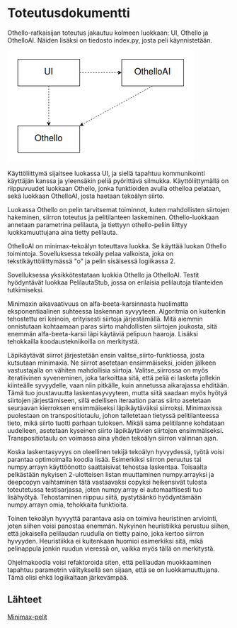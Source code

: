 # Toteutusdokumentti

Othello-ratkaisijan toteutus jakautuu kolmeen luokkaan: UI, Othello ja OthelloAI.
Näiden lisäksi on tiedosto index.py, josta peli käynnistetään.

![luokkakaavio](luokkakaavio.png)

Käyttöliittymä sijaitsee luokassa UI, ja siellä tapahtuu kommunikointi käyttäjän kanssa
ja yleensäkin peliä pyörittävä silmukka. Käyttöliittymällä on riippuvuudet luokkaan Othello,
jonka funktioiden avulla othelloa pelataan, sekä luokkaan OthelloAI, josta haetaan tekoälyn siirto.

Luokassa Othello on pelin tarvitsemat toiminnot, 
kuten mahdollisten siirtojen hakeminen, siirron toteutus ja pelitilanteen laskeminen.
Othello-luokkaan annetaan parametrina pelilauta, ja tiettyyn othello-peliin liittyy luokkamuuttujana aina tietty pelilauta.

OthelloAI on minimax-tekoälyn toteuttava luokka. Se käyttää luokan Othello toimintoja.
Sovelluksessa tekoäly pelaa valkoista, joka on tekstikäyttöliittymässä "o" ja pelin sisäisessä logiikassa 2.

Sovelluksessa yksikkötestataan luokkia Othello ja OthelloAI.
Testit hyödyntävät luokkaa PelilautaStub, jossa on erilaisia pelilautoja tilanteiden tutkimiseksi.

Minimaxin aikavaativuus on alfa-beeta-karsinnasta huolimatta eksponentiaalinen suhteessa laskennan syvyyteen.
Algoritmia on kuitenkin tehostettu eri keinoin, erityisesti siirtoja järjestämällä.
Mitä aiemmin onnistutaan kohtaamaan paras siirto mahdollisten siirtojen joukosta,
sitä enemmän alfa-beeta-karsii läpi käytäviä pelipuun haaroja.
Lisäksi tehokkailla koodaustekniikoilla on merkitystä.

Läpikäytävät siirrot järjestetään ensin valitse_siirto-funktiossa, josta kutsutaan minimaxia.
Ne siirrot asetetaan ensimmäiseksi, joiden jälkeen vastustajalla on vähiten mahdollisia siirtoja.
Valitse_siirrossa on myös iteratiivinen syveneminen, joka tarkoittaa sitä, että peliä ei lasketa jollekin kiinteälle syvyydelle,
vaan niin pitkälle, kuin annetussa aikarajassa ehditään. Tämä tuo joustavuutta laskentasyvyyteen,
mutta siitä saadaan myös hyötyä siirtojen järjestämiseen, 
sillä edellisen iteraation paras siirto asetetaan seuraavan kierroksen ensimmäiseksi läpikäytäväksi siirroksi.
Minimaxissa puolestaan on transpositiotaulu, johon talletetaan tietyssä pelitilanteessa tieto,
mikä siirto tuotti parhaan tuloksen.
Mikäli sama pelitilanne kohdataan uudelleen, asetetaan kyseinen siirto läpikäytävien siirtojen ensimmäiseksi.
Transpositiotaulu on voimassa aina yhden tekoälyn siirron valinnan ajan.

Koska laskentasyvyys on oleellinen tekijä tekoälyn hyvyydessä, työtä voisi parantaa optimoimalla koodia lisää.
Esimerkiksi siirron peruutus tai numpy.arrayn käyttöönotto saattaisivat tehostaa laskentaa.
Toisaalta pelkästään nykyisen 2-ulotteisen listan muuttaminen numpy.arrayksi ja deepcopyn vaihtaminen tätä vastaavaksi copyksi
heikensivät tulosta toteutetussa testisarjassa, joten numpy.array ei automaattisesti tuo lisähyötyä.
Tehostaminen riippuu siitä, pystytäänkö hyödyntämään numpy.arrayn omia, tehokkaita funktioita.

Toinen tekoälyn hyvyyttä parantava asia on toimiva heuristinen arviointi,
joten siihen voisi panostaa enemmän. Nykyinen heuristiikka perustuu siihen, että jokaisella pelilaudan ruudulla on tietty paino, joka kertoo siirron hyvyyden.
Heuristiikka ei kuitenkaan huomioi esimerkiksi sitä, mikä pelinappula jonkin ruudun vieressä on, vaikka myös tällä on merkitystä.

Ohjelmakoodia voisi refaktoroida siten, että pelilaudan muokkaaminen tapahtuu parametrin välityksellä sen sijaan, että se on luokkamuuttujana.
Tämä olisi ehkä logiikaltaan järkevämpää.

## Lähteet

[Minimax-pelit](https://tiralabra.github.io/2023_p3/fi/aiheet/minimax.pdf)

